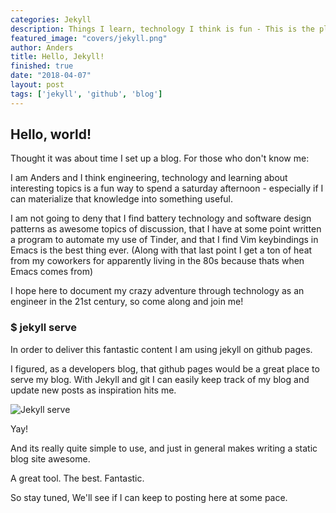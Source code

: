 ```yaml
---
categories: Jekyll
description: Things I learn, technology I think is fun - This is the place where I write
featured_image: "covers/jekyll.png"
author: Anders
title: Hello, Jekyll!
finished: true
date: "2018-04-07"
layout: post
tags: ['jekyll', 'github', 'blog']
---
```


## Hello, world!

Thought it was about time I set up a blog. For those who don't know me:

I am Anders and I think engineering, technology and learning about interesting topics is a fun way to spend a saturday afternoon - especially if I can materialize that knowledge into something useful.

I am not going to deny that I find battery technology and software design patterns as awesome topics of discussion, that I have at some point written a program to automate my use of Tinder, and that I find Vim keybindings in Emacs is the best thing ever. (Along with that last point I get a ton of heat from my coworkers for apparently living in the 80s because thats when Emacs comes from)

I hope here to document my crazy adventure through technology as an engineer in the 21st century, so come along and join me!

### $ jekyll serve

In order to deliver this fantastic content I am using jekyll on github pages.

I figured, as a developers blog, that github pages would be a great place to serve my blog. With Jekyll and git I can easily keep track of my blog and update new posts as inspiration hits me.

![Jekyll serve](/assets/img/blog/jekyll_serve.png)

Yay!

And its really quite simple to use, and just in general makes writing a static blog site awesome.

A great tool. The best. Fantastic.

So stay tuned, We'll see if I can keep to posting here at some pace.
